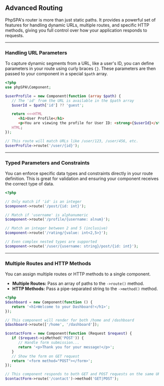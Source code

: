 ## Advanced Routing

PhpSPA's router is more than just static paths. It provides a powerful set of features for handling dynamic URLs, multiple routes, and specific HTTP methods, giving you full control over how your application responds to requests.

-----

### Handling URL Parameters

To capture dynamic segments from a URL, like a user's ID, you can define parameters in your route using curly braces `{}`. These parameters are then passed to your component in a special `$path` array.

```php
<?php
use phpSPA\Component;

$userProfile = new Component(function (array $path) {
   // The 'id' from the URL is available in the $path array
   $userId = $path['id'] ?? 'guest';

   return <<<HTML
      <h1>User Profile</h1>
      <p>You are viewing the profile for User ID: <strong>{$userId}</strong></p>
   HTML;
});

// This route will match URLs like /user/123, /user/456, etc.
$userProfile->route('/user/{id}');
```

-----

### Typed Parameters and Constraints

You can enforce specific data types and constraints directly in your route definition. This is great for validation and ensuring your component receives the correct type of data.

```php
<?php

// Only match if 'id' is an integer
$component->route('/post/{id: int}');

// Match if 'username' is alphanumeric
$component->route('/profile/{username: alnum}');

// Match an integer between 2 and 5 (inclusive)
$component->route('/rating/{value: int<2,5>}');

// Even complex nested types are supported
$component->route('/user/{username: string}/post/{id: int}');
```

-----

### Multiple Routes and HTTP Methods

You can assign multiple routes or HTTP methods to a single component.

  * **Multiple Routes:** Pass an array of paths to the `->route()` method.
  * **HTTP Methods:** Pass a pipe-separated string to the `->method()` method.

<!-- end list -->

```php
<?php
$dashboard = new Component(function () {
   return '<h1>Welcome to your Dashboard!</h1>';
});

// This component will render for both /home and /dashboard
$dashboard->route(['/home', '/dashboard']);

$contactForm = new Component(function (Request $request) {
   if ($request->isMethod('POST')) {
      // Handle form submission...
      return '<p>Thank you for your message!</p>';
   }
   // Show the form on GET request
   return '<form method="POST"></form>';
});

// This component responds to both GET and POST requests on the same URL
$contactForm->route('/contact')->method('GET|POST');
```
